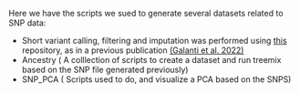 Here we  have the scripts we sued to generate several datasets related to SNP data:
- Short variant calling, filtering and imputation was performed using [this](https://github.com/Dario-Galanti/BinAC_varcalling) repository, as in a previous publication [(Galanti et al. 2022)](https://journals.plos.org/plosgenetics/article?id=10.1371/journal.pgen.1010452)
- Ancestry ( A colllection of scripts to create a dataset and run treemix based on the SNP file generated previously)
- SNP_PCA ( Scripts used to do, and visualize a PCA based on the SNPS)

